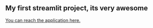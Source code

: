 ## My first streamlit project, its very awesome

[You can reach the application here.](https://ronmacc-frontend-main-j7url4.streamlit.app/)
